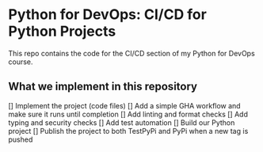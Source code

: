 # Python for DevOps: CI/CD for Python Projects
This repo contains the code for the CI/CD section of my Python for DevOps course.

## What we implement in this repository

[] Implement the project (code files)
[] Add a simple GHA workflow and make sure it runs until completion
[] Add linting and format checks
[] Add typing and security checks
[] Add test automation
[] Build our Python project
[] Publish the project to both TestPyPi and PyPi when a new tag is pushed